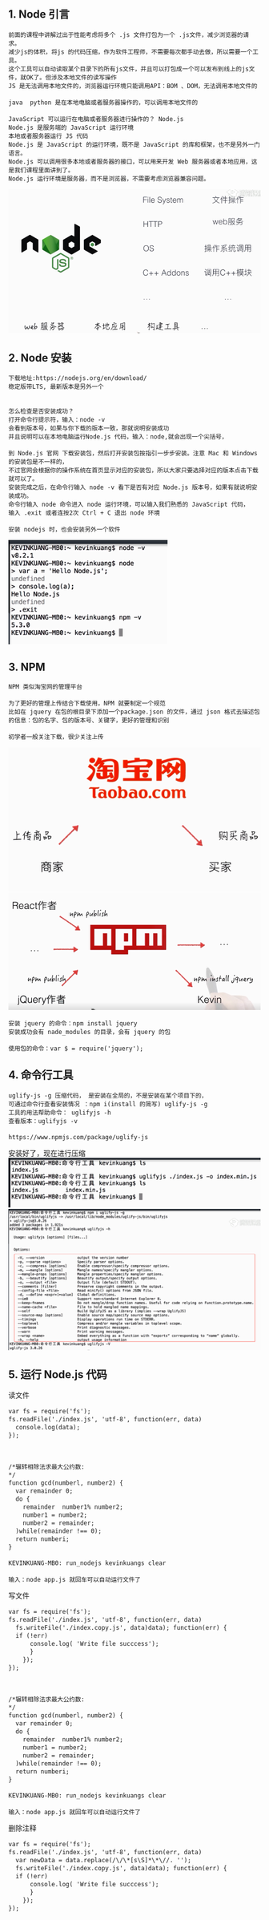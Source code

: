 ## 1.	Node 引言
```JS
前面的课程中讲解过出于性能考虑将多个 .js 文件打包为一个 .js文件，减少浏览器的请求。
减少js的体积，将js 的代码压缩，作为软件工程师，不需要每次都手动去做，所以需要一个工具。
这个工具可以自动读取某个目录下的所有js文件，并且可以打包成一个可以发布到线上的js文件，就OK了。但涉及本地文件的读写操作
JS 是无法调用本地文件的，浏览器运行环境只能调用API：BOM 、DOM，无法调用本地文件的

java  python 是在本地电脑或者服务器操作的，可以调用本地文件的

JavaScript 可以运行在电脑或者服务器进行操作的？ Node.js
Node.js 是服务端的 JavaScript 运行环境
本地或者服务器运行 JS 代码
Node.js 是 JavaScript 的运行环境，既不是 JavaScript 的库和框架，也不是另外一门语言。
Node.js 可以调用很多本地或者服务器的接口，可以用来开发 Web 服务器或者本地应用，这是我们课程里面讲到了。
Node.js 运行环境是服务器，而不是浏览器，不需要考虑浏览器兼容问题。

```
![](https://raw.githubusercontent.com/lz109896/Web-datum/26225a54652ca39c2ad27c426ebae233fba8c7d6/Node%E5%BC%95%E8%A8%80.png)

## 2.	Node 安装
```JS
下载地址:https://nodejs.org/en/download/
稳定版带LTS, 最新版本是另外一个


怎么检查是否安装成功？
打开命令行提示符，输入：node -v
会看到版本号，如果与你下载的版本一致，那就说明安装成功
并且说明可以在本地电脑运行Node.js 代码，输入：node,就会出现一个尖括号，

到 Node.js 官网 下载安装包，然后打开安装包按指引一步步安装。注意 Mac 和 Windows 的安装包是不一样的，
不过官网会根据你的操作系统在首页显示对应的安装包，所以大家只要选择对应的版本点击下载就可以了。
安装完成之后，在命令行输入 node -v 看下是否有对应 Node.js 版本号，如果有就说明安装成功。
命令行输入 node 命令进入 node 运行环境，可以输入我们熟悉的 JavaScript 代码，
输入 .exit 或者连按2次 Ctrl + C 退出 node 环境

安装 nodejs 时，也会安装另外一个软件
```
![](https://raw.githubusercontent.com/lz109896/Web-datum/26225a54652ca39c2ad27c426ebae233fba8c7d6/Node%20%E5%AE%89%E8%A3%85.png)

## 3.	NPM
```JS
NPM 类似淘宝网的管理平台

为了更好的管理上传结合下载使用，NPM 就要制定一个规范
比如在 jquery 在包的根目录下添加一个package.json 的文件，通过 json 格式去描述包的信息：包的名字、包的版本号、关键字，更好的管理和识别

初学者一般关注下载，很少关注上传
```
![](https://raw.githubusercontent.com/lz109896/Web-datum/26225a54652ca39c2ad27c426ebae233fba8c7d6/NPM%201.png)
![](https://raw.githubusercontent.com/lz109896/Web-datum/26225a54652ca39c2ad27c426ebae233fba8c7d6/NPM%202.png)
```
安装 jquery 的命令：npm install jquery
安装成功会有 nade_modules 的目录，会有 jquery 的包

使用包的命令：var $ = require('jquery');

```
## 4.	命令行工具
```JS
uglify-js -g 压缩代码， 是安装在全局的，不是安装在某个项目下的，
可通过命令行查看安装情况 ：npm i(install 的简写) uglify-js -g
工具的用法帮助命令： uglifyjs -h
查看版本：uglifyjs -v

https://www.npmjs.com/package/uglify-js
```
安装好了，现在进行压缩
![](https://raw.githubusercontent.com/lz109896/Web-datum/26225a54652ca39c2ad27c426ebae233fba8c7d6/%E5%91%BD%E4%BB%A4%E8%A1%8C%E5%B7%A5%E5%85%B7.png)
![](https://raw.githubusercontent.com/lz109896/Web-datum/26225a54652ca39c2ad27c426ebae233fba8c7d6/%E5%91%BD%E4%BB%A4%E8%A1%8C%E5%B7%A5%E5%85%B71.png)


## 5.	运行 Node.js 代码

读文件
```JS
var fs = require('fs');
fs.readFile('./index.js', 'utf-8', function(err, data) 
  console.log(data);
});
  
```
```JS

/*辗转相除法求最大公约数: 
*/
function gcd(numberl, number2) { 
  var remainder 0;
  do {
    remainder  number1% number2;
    number1 = number2;
    number2 = remainder;
  )while(remainder !== 0);
  return numberi;
}

KEVINKUANG-MB0: run_nodejs kevinkuangs clear

输入：node app.js 就回车可以自动运行文件了
```
写文件

```JS
var fs = require('fs');
fs.readFile('./index.js', 'utf-8', function(err, data) 
  fs.writeFile('./index.copy.js', data)data); function(err) { 
  if (!err) 
      console.log( 'Write file succcess');
      }
    });
});
  
```
```JS

/*辗转相除法求最大公约数: 
*/
function gcd(numberl, number2) { 
  var remainder 0;
  do {
    remainder  number1% number2;
    number1 = number2;
    number2 = remainder;
  )while(remainder !== 0);
  return numberi;
}

KEVINKUANG-MB0: run_nodejs kevinkuangs clear

输入：node app.js 就回车可以自动运行文件了

````
删除注释

```JS
var fs = require('fs');
fs.readFile('./index.js', 'utf-8', function(err, data) 
  var newData = data.replace(/\/\*[s\S]*\*\//. '');
  fs.writeFile('./index.copy.js', data)data); function(err) { 
  if (!err) 
      console.log( 'Write file succcess');
      }
    });
});
  
```













